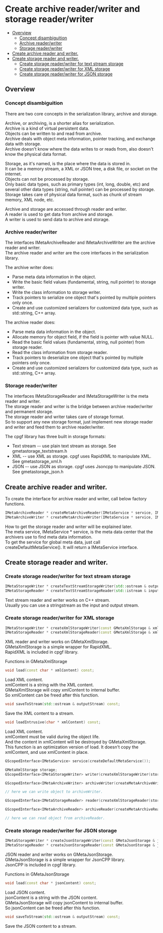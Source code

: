 # Create archive reader/writer and storage reader/writer
<!--begintoc-->
* [Overview](#a2_1)
  * [Concept disambiguition](#a3_1)
  * [Archive reader/writer](#a3_2)
  * [Storage reader/writer](#a3_3)
* [Create archive reader and writer.](#a2_2)
* [Create storage reader and writer.](#a2_3)
  * [Create storage reader/writer for text stream storage](#a3_4)
  * [Create storage reader/writer for XML storage](#a3_5)
  * [Create storage reader/writer for JSON storage](#a3_6)
<!--endtoc-->

<a id="a2_1"></a>
## Overview

<a id="a3_1"></a>
### Concept disambiguition

There are two core concepts in the serialization library, archive and storage.

Archive, or archiving, is a shorter alias for serialization.  
Archive is a kind of virtual persistent data.  
Objects can be written to and read from archive.  
Archive deals with object meta information, pointer tracking, and exchange data with storage.  
Archive doesn't know where the data writes to or reads from, also doesn't know the physical data format.

Storage, as it's named, is the place where the data is stored in.  
It can be a memory stream, a XML or JSON tree, a disk file, or socket on the internet.  
Objects can not be processed by storage.  
Only basic data types, such as primary types (int, long, double, etc) and several other data types (string, null pointer) can be processed by storage.  
Storage takes care of physical data format, such as chunk of stream memory, XML node, etc.

Archive and storage are accessed through reader and writer.  
A reader is used to get data from archive and storage.  
A writer is used to send data to archive and storage.

<a id="a3_2"></a>
### Archive reader/writer

The interfaces IMetaArchiveReader and IMetaArchiveWriter are the archive reader and writer.  
The archive reader and writer are the core interfaces in the serialization library.

The archive writer does:
  * Parse meta data information in the object.
  * Write the basic field values (fundamental, string, null pointer) to storage writer.
  * Write the class information to storage writer.
  * Track pointers to serialize one object that's pointed by multiple pointers only once.
  * Create and use customized serializers for customized data type, such as std::string, C++ array. 

The archive reader does:
  * Parse meta data information in the object.
  * Allocate memory for object field, if the field is pointer with value NULL.
  * Read the basic field values (fundamental, string, null pointer) from storage reader.
  * Read the class information from storage reader.
  * Track pointers to deserialize one object that's pointed by multiple pointers only once.
  * Create and use customized serializers for customized data type, such as std::string, C++ array. 

<a id="a3_3"></a>
### Storage reader/writer

The interfaces IMetaStorageReader and IMetaStorageWriter is the meta reader and writer.  
The storage reader and writer is the bridge between archive reader/writer and permanent storage.  
The storage reader and writer takes care of storage format.  
So to support any new storage format, just implement new storage reader and writer and feed them to archive reader/writer.

The cpgf library has three built in storage formats:
  * Text stream -- use plain text stream as storage. See gmetastorage_textstream.h
  * XML -- use XML as storage. cpgf uses RapidXML to manipulate XML. See gmetastorage_xml.h
  * JSON -- use JSON as storage. cpgf uses Jsoncpp to manipulate JSON. See gmetastorage_json.h

<a id="a2_2"></a>
## Create archive reader and writer.

To create the interface for archive reader and writer, call below factory functions.
```c++
IMetaArchiveReader * createMetaArchiveReader(IMetaService * service, IMetaStorageReader * reader);
IMetaArchiveWriter * createMetaArchiveWriter(IMetaService * service, IMetaStorageWriter * writer);
```

How to get the storage reader and writer will be explained later.  
The meta service, IMetaService * service, is the meta data center that the archivers use to find meta data information.  
To get the service for global meta data, just call createDefaultMetaService(). It will return a IMetaService interface.

<a id="a2_3"></a>
## Create storage reader and writer.

<a id="a3_4"></a>
### Create storage reader/writer for text stream storage
```c++
IMetaStorageWriter * createTextStreamStorageWriter(std::ostream & outputStream);
IMetaStorageReader * createTextStreamStorageReader(std::istream & inputStream);
```

Text stream reader and writer works on C++ stream.  
Usually you can use a stringstream as the input and output stream.

<a id="a3_5"></a>
### Create storage reader/writer for XML storage
```c++
IMetaStorageWriter * createXmlStorageWriter(const GMetaXmlStorage & xmlStorage);
IMetaStorageReader * createXmlStorageReader(const GMetaXmlStorage & xmlStorage);
```

XML reader and writer works on GMetaXmlStorage.  
GMetaXmlStorage is a simple wrapper for RapidXML.  
RapidXML is included in cpgf library.

Functions in GMetaXmlStorage
```c++
void load(const char * xmlContent) const;
```
Load XML content.  
xmlContent is a string with the XML content.  
GMetaXmlStorage will copy xmlContent to internal buffer.  
So xmlContent can be freed after this function.
```c++
void saveToStream(std::ostream & outputStream) const;
```
Save the XML content to a stream.
```c++
void loadIntrusive(char * xmlContent) const;
```
Load XML content.  
xmlContent must be valid during the object life.  
And the content in xmlContent will be destroyed by GMetaXmlStorage.  
This function is an optimization version of load. It doesn't copy the xmlContent, and use xmlContent in place.
```c++
GScopedInterface<IMetaService> service(createDefaultMetaService());

GMetaXmlStorage storage;
GScopedInterface<IMetaStorageWriter> writer(createXmlStorageWriter(storage));

GScopedInterface<IMetaArchiveWriter> archiveWriter(createMetaArchiveWriter(service.get(), writer.get()));

// here we can write object to archiveWriter.

GScopedInterface<IMetaStorageReader> reader(createXmlStorageReader(storage));

GScopedInterface<IMetaArchiveReader> archiveReader(createMetaArchiveReader(service.get(), reader.get()));

// here we can read object from archiveReader.
```

<a id="a3_6"></a>
### Create storage reader/writer for JSON storage
```c++
IMetaStorageWriter * createJsonStorageWriter(const GMetaJsonStorage & jsonStorage);
IMetaStorageReader * createJsonStorageReader(const GMetaJsonStorage & jsonStorage);
```

JSON reader and writer works on GMetaJsonStorage.  
GMetaJsonStorage is a simple wrapper for JsonCPP library.  
JsonCPP is included in cpgf library.

Functions in GMetaJsonStorage
```c++
void load(const char * jsonContent) const;
```
Load JSON content.  
jsonContent is a string with the JSON content.  
GMetaJsonStorage will copy jsonContent to internal buffer.  
So jsonContent can be freed after this function.
```c++
void saveToStream(std::ostream & outputStream) const;
```
Save the JSON content to a stream.
